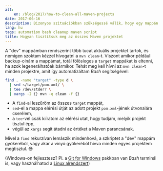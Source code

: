 ```yaml
---
alt:
    en: /blog/2017/how-to-clean-all-maven-projects
date: 2017-06-16
description: Bizonyos szituációkban szükségessé válik, hogy egy mappán belül az összes Maven projektet megpucoljuk. Itt egy Bash egysoros megoldás rá. :)
lang: hu
tags: automation bash cleanup maven script
title: Hogyan tisztítsuk meg az összes Maven projektet
---
```


A "dev" mappámban rendszerint több tucat aktuális projektet tartok, és nemigen szoktam kézzel hívogatni a `mvn clean`-t. Viszont amikor például backup-olnám a mappámat, totál fölösleges a `target` mappákat is eltenni, ha azok legenerálhatóak bármikor. Tehát meg kell hívni az `mvn clean`-t minden projektre, amit így automatizáltam _Bash_ segítségével:

```bash
find . -name "target" -type d \
  | sed s/target/pom.xml/ \
  | tee /dev/stderr \
  | xargs -I {} mvn -q clean -f {}
```

-   A `find`-al leszűröm az összes `target` mappát,
-   `sed`-el a mappa elérési útját az adott projekt `pom.xml`-jének útvonalára cserélem,
-   a `tee`-vel csak kiíratom az elérési utat, hogy tudjam, melyik projekt tisztul épp,
-   végül az `xargs` segít átadni az értéket a Maven parancsának.

Mivel a `find` rekurzívan lemászik mindenhová, a szkriptet a "dev" mappám gyökeréből, vagy akár a vinyó gyökeréből hívva minden egyes projektem megtisztul. 😎

(Windows-on fejlesztesz? Pl. a [Git for Windows](https://git-for-windows.github.io/) pakkban van _Bash_ terminál is, vagy használhatod a [Linux alrendszert](https://msdn.microsoft.com/en-us/commandline/wsl/about))
